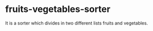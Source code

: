 # fruits-vegetables-sorter
It is a sorter which divides in two different lists fruits and vegetables.
